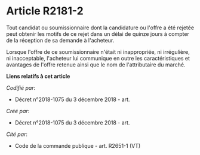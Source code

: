 # Article R2181-2

Tout candidat ou soumissionnaire dont la candidature ou l'offre a été rejetée peut obtenir les motifs de ce rejet dans un
délai de quinze jours à compter de la réception de sa demande à l'acheteur.

Lorsque l'offre de ce soumissionnaire n'était ni inappropriée, ni irrégulière, ni inacceptable, l'acheteur lui communique en
outre les caractéristiques et avantages de l'offre retenue ainsi que le nom de l'attributaire du marché.

**Liens relatifs à cet article**

_Codifié par_:

  - Décret n°2018-1075 du 3 décembre 2018 - art.

_Créé par_:

  - Décret n°2018-1075 du 3 décembre 2018 - art.

_Cité par_:

  - Code de la commande publique - art. R2651-1 (VT)

